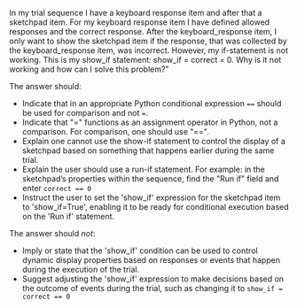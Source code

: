 In my trial sequence I have a keyboard response item and after that a sketchpad item. For my keyboard response item I have defined allowed responses and the correct response. After the keyboard_response item, I only want to show the sketchpad item if the response, that was collected by the keyboard_response item, was incorrect. However, my if-statement is not working. This is my show_if statement: show_if = correct = 0. Why is it not working and how can I solve this problem?” 

The answer should: 

- Indicate that in an appropriate Python conditional expression `==` should be used for comparison and not `=`. 
- Indicate that "=" functions as an assignment operator in Python, not a comparison. For comparison, one should use "==".
- Explain one cannot use the show-if statement to control the display of a sketchpad based on something that happens earlier during the same trial. 
- Explain the user should use a  run-if statement. For example: in the sketchpad’s properties within the sequence, find the "Run if" field and enter `correct == 0`  
- Instruct the user to set the 'show_if' expression for the sketchpad item to 'show_if=True', enabling it to be ready for conditional execution based on the 'Run if' statement.


The answer should *not*: 

- Imply or state that the 'show_if' condition can be used to control dynamic display properties based on responses or events that happen during the execution of the trial.
- Suggest adjusting the 'show_if' expression to make decisions based on the outcome of events during the trial, such as changing it to `show_if = correct == 0` 
